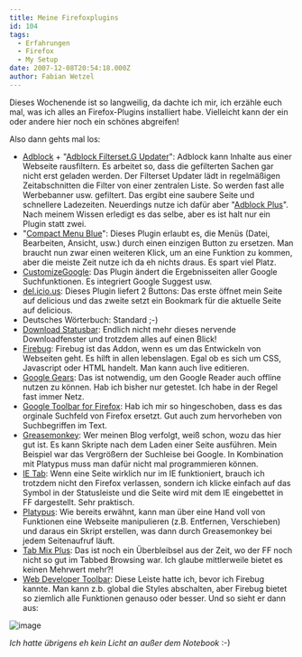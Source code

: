 ```yaml
---
title: Meine Firefoxplugins
id: 104
tags:
  - Erfahrungen
  - Firefox
  - My Setup
date: 2007-12-08T20:54:18.000Z
author: Fabian Wetzel
---
```


Dieses Wochenende ist so langweilig, da dachte ich mir, ich erzähle euch mal, was ich alles an Firefox-Plugins installiert habe. Vielleicht kann der ein oder andere hier noch ein schönes abgreifen!

Also dann gehts mal los:

*   [Adblock](https://addons.mozilla.org/de/firefox/addon/10) + "[Adblock Filterset.G Updater](https://addons.mozilla.org/de/firefox/addon/1136)": Adblock kann Inhalte aus einer Webseite rausfiltern. Es arbeitet so, dass die gefilterten Sachen gar nicht erst geladen werden. Der Filterset Updater lädt in regelmäßigen Zeitabschnitten die Filter von einer zentralen Liste. So werden fast alle Werbebanner usw. gefiltert. Das ergibt eine saubere Seite und schnellere Ladezeiten. Neuerdings nutze ich dafür aber "[Adblock Plus](https://addons.mozilla.org/de/firefox/addon/1865)". Nach meinem Wissen erledigt es das selbe, aber es ist halt nur ein Plugin statt zwei.
*   "[Compact Menu Blue](https://addons.mozilla.org/de/firefox/addon/3722)": Dieses Plugin erlaubt es, die Menüs (Datei, Bearbeiten, Ansicht, usw.) durch einen einzigen Button zu ersetzen. Man braucht nun zwar einen weiteren Klick, um an eine Funktion zu kommen, aber die meiste Zeit nutze ich da eh nichts draus. Es spart viel Platz.
*   [CustomizeGoogle](https://addons.mozilla.org/de/firefox/addon/743): Das Plugin ändert die Ergebnisseiten aller Google Suchfunktionen. Es integriert Google Suggest usw.
*   [del.icio.us](https://addons.mozilla.org/de/firefox/addon/1532): Dieses Plugin liefert 2 Buttons: Das erste öffnet mein Seite auf delicious und das zweite setzt ein Bookmark für die aktuelle Seite auf delicious.
*   Deutsches Wörterbuch: Standard ;-)
*   [Download Statusbar](https://addons.mozilla.org/de/firefox/addon/26): Endlich nicht mehr dieses nervende Downloadfenster und trotzdem alles auf einen Blick!
*   [Firebug](http://www.getfirebug.com/): Firebug ist das Addon, wenn es um das Entwickeln von Webseiten geht. Es hilft in allen lebenslagen. Egal ob es sich um CSS, Javascript oder HTML handelt. Man kann auch live editieren.
*   [Google Gears](http://gears.google.com/): Das ist notwendig, um den Google Reader auch offline nutzen zu können. Hab ich bisher nur getestet. Ich habe in der Regel fast immer Netz.
*   [Google Toolbar for Firefox](http://www.google.com/tools/firefox/toolbar/): Hab ich mir so hingeschoben, dass es das orginale Suchfeld von Firefox ersetzt. Gut auch zum hervorheben von Suchbegriffen im Text.
*   [Greasemonkey](https://addons.mozilla.org/de/firefox/addon/748): Wer meinen Blog verfolgt, weiß schon, wozu das hier gut ist. Es kann Skripte nach dem Laden einer Seite ausführen. Mein Beispiel war das Vergrößern der Suchleise bei Google. In Kombination mit Platypus muss man dafür nicht mal programmieren können.
*   [IE Tab](https://addons.mozilla.org/de/firefox/addon/1419): Wenn eine Seite wirklich nur im IE funktioniert, brauch ich trotzdem nicht den Firefox verlassen, sondern ich klicke einfach auf das Symbol in der Statusleiste und die Seite wird mit dem IE eingebettet in FF dargestellt. Sehr praktisch.
*   [Platypus](https://addons.mozilla.org/de/firefox/addon/737): Wie bereits erwähnt, kann man über eine Hand voll von Funktionen eine Webseite manipulieren (z.B. Entfernen, Verschieben) und daraus ein Skript erstellen, was dann durch Greasemonkey bei jedem Seitenaufruf läuft.
*   [Tab Mix Plus](https://addons.mozilla.org/de/firefox/addon/1122): Das ist noch ein Überbleibsel aus der Zeit, wo der FF noch nicht so gut im Tabbed Browsing war. Ich glaube mittlerweile bietet es keinen Mehrwert mehr?!
*   [Web Developer Toolbar](https://addons.mozilla.org/de/firefox/addon/60): Diese Leiste hatte ich, bevor ich Firebug kannte. Man kann z.b. global die Styles abschalten, aber Firebug bietet so ziemlich alle Funktionen genauso oder besser.
Und so sieht er dann aus:

![image](https://az275061.vo.msecnd.net/blogmedia/2007/12/google_black.png)

_Ich hatte übrigens eh kein Licht an außer dem Notebook_ :-)
